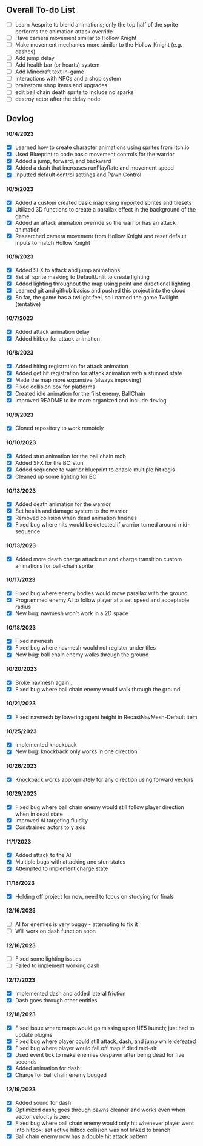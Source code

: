 ## Overall To-do List

- [ ] Learn Aesprite to blend animations; only the top half of the sprite performs the animation attack override 
- [ ] Have camera movement similar to Hollow Knight
- [ ] Make movement mechanics more similar to the Hollow Knight (e.g. dashes)
- [ ] Add jump delay 
- [ ] Add health bar (or hearts) system
- [ ] Add Minecraft text in-game
- [ ] Interactions with NPCs and a shop system
- [ ] brainstorm shop items and upgrades
- [ ] edit ball chain death sprite to include no sparks
- [ ] destroy actor after the delay node

## Devlog

#### 10/4/2023

- [X] Learned how to create character animations using sprites from Itch.io
- [X] Used Blueprint to code basic movement controls for the warrior
- [X] Added a jump, forward, and backward
- [X] Added a dash that increases runPlayRate and movement speed
- [X] Inputted default control settings and Pawn Control

#### 10/5/2023
- [X] Added a custom created basic map using imported sprites and tilesets
- [X] Utilized 3D functions to create a parallax effect in the background of the game
- [X] Added an attack animation override so the warrior has an attack animation
- [X] Researched camera movement from Hollow Knight and reset default inputs to match Hollow Knight

#### 10/6/2023
- [X] Added SFX to attack and jump animations
- [X] Set all sprite masking to DefaultUnlit to create lighting
- [X] Added lighting throughout the map using point and directional lighting
- [X] Learned git and github basics and pushed this project into the cloud
- [X] So far, the game has a twilight feel, so I named the game Twilight (tentative) 

#### 10/7/2023
- [X] Added attack animation delay
- [X] Added hitbox for attack animation

#### 10/8/2023
- [X] Added hiting registration for attack animation
- [X] Added get hit registration for attack animation with a stunned state
- [X] Made the map more expansive (always improving)
- [X] Fixed collision box for platforms 
- [X] Created idle animation for the first enemy, BallChain
- [X] Improved README to be more organized and include devlog

#### 10/9/2023

- [X] Cloned repository to work remotely

#### 10/10/2023

- [X] Added stun animation for the ball chain mob
- [X] Added SFX for the BC_stun
- [X] Added sequence to warrior blueprint to enable multiple hit regis
- [X] Cleaned up some lighting for BC

#### 10/13/2023

- [X] Added death animation for the warrior
- [X] Set health and damage system to the warrior
- [X] Removed collision when dead animation finishes
- [X] Fixed bug where hits would be detected if warrior turned around mid-sequence

#### 10/13/2023

- [X] Added more death charge attack run and charge transition custom animations for ball-chain sprite

#### 10/17/2023
- [X] Fixed bug where enemy bodies would move parallax with the ground
- [X] Programmed enemy AI to follow player at a set speed and acceptable radius
- [X] New bug: navmesh won't work in a 2D space

#### 10/18/2023 
- [X] Fixed navmesh
- [X] Fixed bug where navmesh would not register under tiles
- [X] New bug: ball chain enemy walks through the ground

#### 10/20/2023
- [X] Broke navmesh again...
- [X] Fixed bug where ball chain enemy would walk through the ground

#### 10/21/2023
- [X] Fixed navmesh by lowering agent height in RecastNavMesh-Default item

#### 10/25/2023
- [X] Implemented knockback
- [X] New bug: knockback only works in one direction

#### 10/26/2023
- [X] Knockback works appropriately for any direction using forward vectors

#### 10/29/2023
- [X] Fixed bug where ball chain enemy would still follow player direction when in dead state
- [X] Improved AI targeting fluidity
- [X] Constrained actors to y axis

#### 11/1/2023
- [X] Added attack to the AI
- [X] Multiple bugs with attacking and stun states
- [X] Attempted to implement charge state

#### 11/18/2023
- [X] Holding off project for now, need to focus on studying for finals

#### 12/16/2023
- [ ] AI for enemies is very buggy - attempting to fix it
- [ ] Will work on dash function soon

#### 12/16/2023
- [ ] Fixed some lighting issues
- [ ] Failed to implement working dash

#### 12/17/2023
- [X] Implemented dash and added lateral friction
- [X] Dash goes through other entities

#### 12/18/2023
- [X] Fixed issue where maps would go missing upon UE5 launch; just had to update plugins
- [X] Fixed bug where player could still attack, dash, and jump while defeated
- [X] Fixed bug where player would fall off map if died mid-air
- [X] Used event tick to make enemies despawn after being dead for five seconds
- [X] Added animation for dash
- [X] Charge for ball chain enemy bugged

#### 12/19/2023
- [X] Added sound for dash
- [X] Optimized dash; goes through pawns cleaner and works even when vector velocity is zero
- [X] Fixed bug where ball chain enemy would only hit whenever player went into hitbox; set active hitbox collision was not linked to branch
- [X] Ball chain enemy now has a double hit attack pattern
